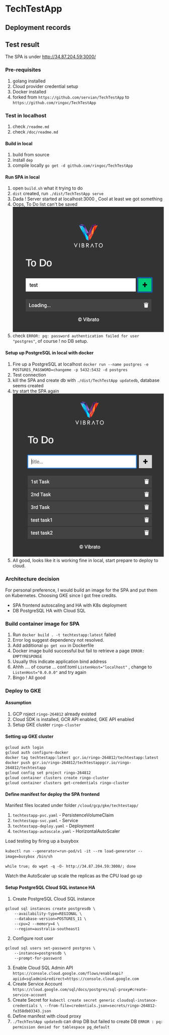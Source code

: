 # TechTestApp 

## Deployment records

## Test result 
The SPA is under http://34.87.204.59:3000/

### Pre-requisites

1. golang installed
2. Cloud provider credential setup
3. Docker installed
3. forked from `https://github.com/servian/TechTestApp` to `https://github.com/ringoc/TechTestApp`

### Test in localhost
1. check `/readme.md`
2. check `/doc/readme.md`

#### Build in local
1. build from source
2. install `dep`
3. compile locally `go get -d github.com/ringoc/TechTestApp` 
    
#### Run SPA in local     
1. open `build.sh` what it trying to do
2. `dist` created, run `./dist/TechTestApp serve`
3. Dada ! Server started at localhost:3000 , Cool at least we got something
4. Oops, To Do list can't be saved ![alt text][spa-localhost]
5. check `ERROR: pq: password authentication failed for user "postgres"`, of course ! no DB setup.
 
#### Setup up PostgreSQL in local with docker
 
1. Fire up a PostgreSQL at localhost `docker run --name postgres -e POSTGRES_PASSWORD=changeme -p 5432:5432 -d postgres`
2. Test connection 
3. kill the SPA and create db with `./dist/TechTestApp updatedb`, database seems created
4. try start the SPA again ![alt text][spa-localhost-1]
5. All good, looks like it is working fine in local, start prepare to deploy to cloud. 

[spa-localhost]: images/spa-localhost.png "SPA localhost"
[spa-localhost-1]: images/spa-localhost-1.png "SPA localhost 1"

### Architecture decision
For personal preference, I would build an image for the SPA and put them on Kubernetes. Choosing GKE since I got free credits. 
- SPA frontend autoscaling and HA with K8s deployment
- DB PostgreSQL HA with Cloud SQL

### Build container image for SPA
1. Run `docker build . -t techtestapp:latest` failed
2. Error log suggest dependency not resolved. 
3. Add additional `go get xxx` in Dockerfile
4. Docker image build successful but fail to retrieve a page `ERROR: EMPTYRESPONSE`
5. Usually this indicate application bind address 
6. Ahhh .... of course ... conf.toml `ListenHost="localhost"` , change to  `ListenHost="0.0.0.0"` and try again 
7. Bingo ! All good

### Deploy to GKE

#### Assumption
1. GCP roject `ringo-264812` already existed
2. Cloud SDK is installed, GCR API enabled, GKE API enabled
3. Setup GKE cluster `ringo-cluster`

#### Setting up GKE cluster
```
gcloud auth login
gcloud auth configure-docker
docker tag techtestapp:latest gcr.io/ringo-264812/techtestapp:latest
docker push gcr.io/ringo-264812/techtestappgcr.io/ringo-264812/techtestapp
gcloud config set project ringo-264812
gcloud container clusters create ringo-cluster
gcloud container clusters get-credentials ringo-cluster
```
#### 

#### Define manifest for deploy the SPA frontend
Manifest files located under folder `/cloud/gcp/gke/techtestapp/`

1. `techtestapp-pvc.yaml` - PersistenceVolumeClaim
2. `techtestapp-svc.yaml` - Service
3. `techtestapp-deploy.yaml` - Deployment
4. `techtestapp-autoscale.yaml` - HorizontalAutoScaler 

Load testing by firing up a busybox 

`kubectl run --generator=run-pod/v1 -it --rm load-generator --image=busybox /bin/sh`

`while true; do wget -q -O- http://34.87.204.59:3000/; done`

Watch the AutoScaler up scale the replicas as the CPU load go up

#### Setup  PostgreSQL Cloud SQL instance HA 
1. Create PostgreSQL Cloud SQL instance
```
gcloud sql instances create postgresdb \ 
    --availability-type=REGIONAL \
    --database-version=POSTGRES_11 \
    --cpu=2 --memory=4 \
    --region=australia-southeast1
```        
2. Configure root user
```
gcloud sql users set-password postgres \
    --instance=postgresdb \
    --prompt-for-password
```
3. Enable Cloud SQL Admin API 
`https://console.cloud.google.com/flows/enableapi?apiid=sqladmin&redirect=https://console.cloud.google.com`
4. Create Service Account 
`https://cloud.google.com/sql/docs/postgres/sql-proxy#create-service-account`
5. Create Secret for 
`kubectl create secret generic cloudsql-instance-credentials \
--from-file=credentials.json=secrets/ringo-264812-fe358db03343.json`
6. Define manifest with cloud proxy 
7. `./TechTestApp updatedb` can drop DB but failed to create DB 
`ERROR : pq: permission denied for tablespace pg_default`






